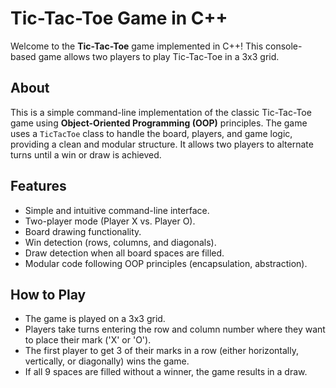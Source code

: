 # Tic-Tac-Toe Game in C++

Welcome to the **Tic-Tac-Toe** game implemented in C++! This console-based game allows two players to play Tic-Tac-Toe in a 3x3 grid.

## About

This is a simple command-line implementation of the classic Tic-Tac-Toe game using **Object-Oriented Programming (OOP)** principles. The game uses a `TicTacToe` class to handle the board, players, and game logic, providing a clean and modular structure. It allows two players to alternate turns until a win or draw is achieved.

## Features

- Simple and intuitive command-line interface.
- Two-player mode (Player X vs. Player O).
- Board drawing functionality.
- Win detection (rows, columns, and diagonals).
- Draw detection when all board spaces are filled.
- Modular code following OOP principles (encapsulation, abstraction).

## How to Play

- The game is played on a 3x3 grid.
- Players take turns entering the row and column number where they want to place their mark ('X' or 'O').
- The first player to get 3 of their marks in a row (either horizontally, vertically, or diagonally) wins the game.
- If all 9 spaces are filled without a winner, the game results in a draw.
